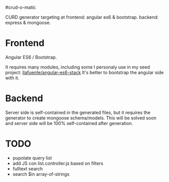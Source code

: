#crud-o-matic

CURD generator targeting at frontend: angular es6 & bootstrap. backend: express & mongoose.

# Frontend

Angular ES6 / Bootstrap.

It requires many modules, including some I personaly use in my seed project:
[llafuente/angular-es6-stack](https://github.com/llafuente/angular-es6-stack)
It's better to bootstrap the angular side with it.

# Backend

Server side is self-contained in the generated files, but it requires the
generator to create mongoose schema/models. This will be solved soon
and server side will be 100% self-contained after generation.

# TODO

* pupolate query list
* add JS con list.controller.js based on filters
* fulltext search
* search $in array-of-strings
